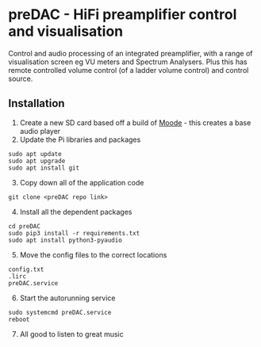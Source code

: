 # preDAC - HiFi preamplifier control and visualisation

Control and audio processing of an integrated preamplifier, with a range of visualisation screen eg VU meters and Spectrum Analysers.  Plus this has remote controlled volume control (of a ladder volume control) and control source.

## Installation
1.  Create a new SD card based off a build of [Moode]([url](https://moodeaudio.org)https://moodeaudio.org) - this creates a base audio player
2.  Update the Pi libraries and packages
```
sudo apt update
sudo apt upgrade
sudo apt install git
```
3. Copy down all of the application code
```
git clone <preDAC repo link>
``` 
4.  Install all the dependent packages
```  
cd preDAC
sudo pip3 install -r requirements.txt
sudo apt install python3-pyaudio
```
5. Move the config files to the correct locations
```
config.txt
.lirc
preDAC.service
``` 
6. Start the autorunning service
```
sudo systemcmd preDAC.service
reboot
``` 
7. All good to listen to great music


